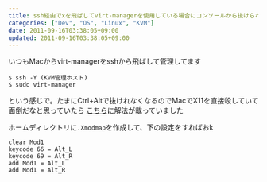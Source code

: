 ```yaml
---
title: ssh経由でxを飛ばしてvirt-managerを使用している場合にコンソールから抜けられなくなるのを回避
categories: ["Dev", "OS", "Linux", "KVM"]
date: 2011-09-16T03:38:05+09:00
updated: 2011-09-16T03:38:05+09:00
---
```


いつもMacからvirt-managerをsshから飛ばして管理してます

    $ ssh -Y (KVM管理ホスト)
    $ sudo virt-manager

という感じで。たまにCtrl+Altで抜けれなくなるのでMacでX11を直接殺していて面倒だなと思っていたら
[こちら][1]に解法が載っていました

ホームディレクトリに`.Xmodmap`を作成して、下の設定をすればおk

    clear Mod1
    keycode 66 = Alt_L
    keycode 69 = Alt_R
    add Mod1 = Alt_L
    add Mod1 = Alt_R

  [1]: http://shortbus.org/bloggin/2009/06/01/apples-x11-keymap-and-virt-manager/
